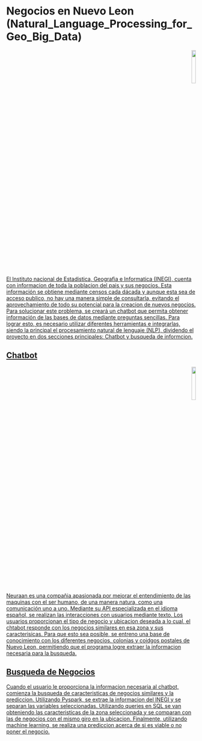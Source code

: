 # Negocios en Nuevo Leon (Natural_Language_Processing_for_Geo_Big_Data)

<p align="right">
  <a href="https://www.inegi.org.mx"><img src="https://user-images.githubusercontent.com/67669430/203458100-1e10d159-3f62-4016-8829-4b9176e3daac.png" width="15%" height="15%">
</p>

El Instituto nacional de Estadistica, Geografia e Informatica (INEGI), cuenta con informacion de toda la poblacion del pais y sus negocios. Esta información se obtiene mediante censos cada dácada y aunque esta sea de acceso publico, no hay una manera simple de consultarla, evitando el aprovechamiento de todo su potencial para la creacion de nuevos negocios. Para solucionar este problema, se creará un chatbot que permita obtener información de las bases de datos mediante preguntas sencillas. Para lograr esto, es necesario utilizar diferentes herramientas e integrarlas, siendo la principal el procesamiento natural de lenguaje (NLP), dividendo el proyecto en dos secciones principales: Chatbot y busqueda de informcion. 



## Chatbot

<p align="right">
  <a href="https://www.neuraan.com"><img src="https://user-images.githubusercontent.com/67669430/203458027-17464d5d-4383-4852-8ea3-184859899117.png" width="15%" height="15%">
</p>



Neuraan es una compañia apasionada por mejorar el entendimiento de las maquinas con el ser humano, de una manera natura, como una comunicación uno a uno. Mediante su API especializada en el idioma español, se realizan las interacciones con usuarios mediante texto. Los usuarios proporcionan el tipo de negocio y ubicacion deseada a lo cual, el chtabot responde con los negocios similares en esa zona y sus caracterisicas. Para que esto sea posible, se entreno una base de conocimiento con los diferentes negocios, colonias y coidgos postales de Nuevo Leon, permitiendo que el programa logre extraer la informacion necesaria para la busqueda.



## Busqueda de Negocios

Cuando el usuario le proporciona la informacion necesaria al chatbot, comienza la busqueda de caracteristicas de negocios similares y la prediccion. Utilizando Pyspark, se extrae la informacion del INEGI y se separan las variables seleccionadas. Utilizando queries en SQL se van obteniendo las caracteristicas de la zona seleccionada y se comparan con las de negocios con el mismo giro en la ubicacion. Finalmente, utilizando machine learning, se realiza una prediccion acerca de si es viable o no poner el negocio.
